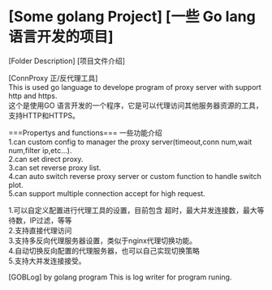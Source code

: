 # [Some golang Project]  [一些 Go lang 语言开发的项目]  

[Folder Description]  [项目文件介绍]  

[ConnProxy 正/反代理工具]  
This is used go language to develope program of proxy server with support http and https.   
这个是使用GO 语言开发的一个程序，它是可以代理访问其他服务器资源的工具，支持HTTP和HTTPS。  

===Propertys and functions===   一些功能介绍  
1.can custom config to manager the proxy server(timeout,conn num,wait num,filter ip,etc...).  
2.can set direct proxy.  
3.can set reverse proxy list.  
4.can auto switch reverse proxy server or custom function to handle switch plot.  
5.can support multiple connection accept for high request.

1.可以自定义配置进行代理工具的设置，目前包含 超时，最大并发连接数，最大等待数，IP过滤，等等  
2.支持直接代理访问  
3.支持多反向代理服务器设置，类似于nginx代理切换功能。  
4.自动切换反向配置的代理服务器，也可以自己实现切换策略  
5.支持大并发连接接受。

[GOBLog]  by golang program
This is log writer for program runing.
